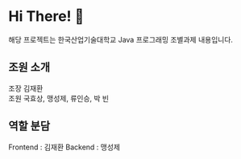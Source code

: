 # Hi There! :wave:

해당 프로젝트는 한국산업기술대학교 Java 프로그래밍 조별과제 내용입니다.

## 조원 소개
조장 김재환  
조원 국효상, 맹성제, 류인승, 박 빈

## 역할 분담
Frontend : 김재환
Backend : 맹성제
